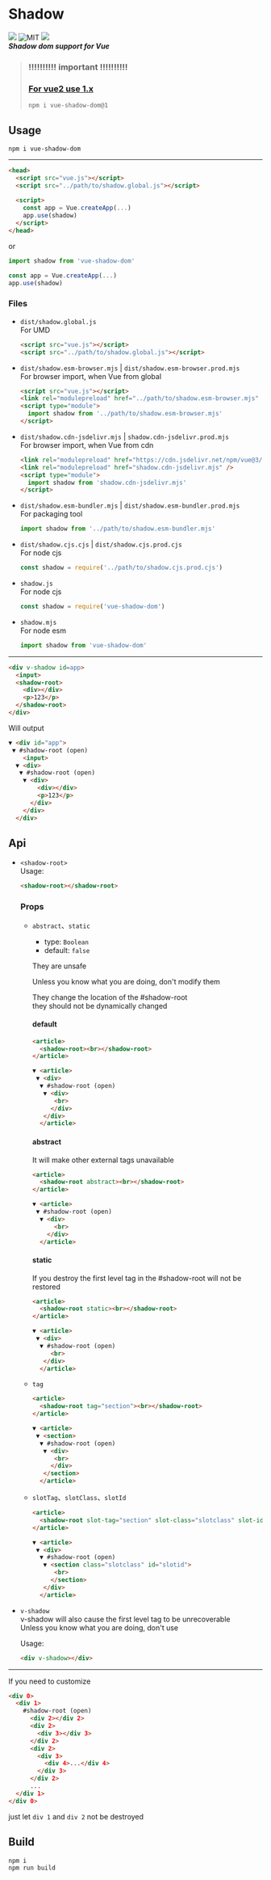 # Shadow
[![](https://img.shields.io/npm/v/vue-shadow-dom)](https://www.npmjs.com/package/vue-shadow-dom)
![MIT](https://img.shields.io/github/license/2a5f/shadow)
[![](https://img.shields.io/badge/Vue-3-brightgreen?style=flat&logo=vue.js)](https://v3.vuejs.org/)  
***Shadow dom support for Vue***

> ### !!!!!!!!!! important !!!!!!!!!!
> ### **[For vue2 use 1.x](https://github.com/2A5F/shadow/tree/vue2)**  
> ```
> npm i vue-shadow-dom@1
> ```

## Usage
```
npm i vue-shadow-dom
```
---
```html
<head>
  <script src="vue.js"></script>
  <script src="../path/to/shadow.global.js"></script>
  
  <script>
    const app = Vue.createApp(...)
    app.use(shadow)
  </script>
</head>
```
or
```typescript
import shadow from 'vue-shadow-dom'

const app = Vue.createApp(...)
app.use(shadow)
```
### Files
- `dist/shadow.global.js`  
  For UMD
  ```html
  <script src="vue.js"></script>
  <script src="../path/to/shadow.global.js"></script>
  ```
- `dist/shadow.esm-browser.mjs` | `dist/shadow.esm-browser.prod.mjs`  
  For browser import, when Vue from global
  ```html
  <script src="vue.js"></script>
  <link rel="modulepreload" href="../path/to/shadow.esm-browser.mjs" />
  <script type="module">
    import shadow from '../path/to/shadow.esm-browser.mjs'
  </script>
  ```
- `dist/shadow.cdn-jsdelivr.mjs` | `shadow.cdn-jsdelivr.prod.mjs`  
  For browser import, when Vue from cdn
  ```html
  <link rel="modulepreload" href="https://cdn.jsdelivr.net/npm/vue@3/dist/vue.runtime.esm-browser.js" />
  <link rel="modulepreload" href="shadow.cdn-jsdelivr.mjs" />
  <script type="module">
    import shadow from 'shadow.cdn-jsdelivr.mjs'
  </script>
  ```
- `dist/shadow.esm-bundler.mjs` | `dist/shadow.esm-bundler.prod.mjs`  
  For packaging tool  
  ```js
  import shadow from '../path/to/shadow.esm-bundler.mjs'
  ```
- `dist/shadow.cjs.cjs` | `dist/shadow.cjs.prod.cjs`  
  For node cjs  
  ```js
  const shadow = require('../path/to/shadow.cjs.prod.cjs') 
  ```
- `shadow.js`  
  For node cjs  
  ```js
  const shadow = require('vue-shadow-dom') 
  ```
- `shadow.mjs`  
  For node esm  
  ```js
  import shadow from 'vue-shadow-dom'
  ```
---
```html
<div v-shadow id=app>
  <input>
  <shadow-root>
    <div></div>
    <p>123</p>
  </shadow-root>
</div>
```
Will output
```html
▼ <div id="app">
 ▼ #shadow-root (open)
    <input>
  ▼ <div>
   ▼ #shadow-root (open)
    ▼ <div>
        <div></div>
        <p>123</p>
      </div>
    </div>
  </div>
```
## Api
- `<shadow-root>`  
Usage: 
  ```html
  <shadow-root></shadow-root>
  ```
  ### Props
  - `abstract`、`static`
    - type: `Boolean`
    - default: `false`

    They are unsafe  

    Unless you know what you are doing, don't modify them

    They change the location of the #shadow-root  
    they should not be dynamically changed  
    #### default
    ```html
    <article>
      <shadow-root><br></shadow-root>
    </article>
    ```
    ```html
    ▼ <article>
     ▼ <div>
      ▼ #shadow-root (open)
       ▼ <div>
          <br>
         </div>
       </div>
      </article>
    ```
    #### abstract
    It will make other external tags unavailable
    ```html
    <article>
      <shadow-root abstract><br></shadow-root>
    </article>
    ```
    ```html
    ▼ <article>
     ▼ #shadow-root (open)
      ▼ <div>
          <br>
        </div>
      </article>
    ```
    #### static
    If you destroy the first level tag in the #shadow-root will not be restored
    ```html
    <article>
      <shadow-root static><br></shadow-root>
    </article>
    ```
    ```html
    ▼ <article>
     ▼ <div>
      ▼ #shadow-root (open)
         <br>
       </div>
      </article>
    ```

  - `tag`
    ```html
    <article>
      <shadow-root tag="section"><br></shadow-root>
    </article>
    ```
    ```html
    ▼ <article>
     ▼ <section>
      ▼ #shadow-root (open)
       ▼ <div>
          <br>
         </div>
       </section>
      </article>
    ```
  - `slotTag`、`slotClass`、`slotId`
    ```html
    <article>
      <shadow-root slot-tag="section" slot-class="slotclass" slot-id="slotid"><br></shadow-root>
    </article>
    ```
    ```html
    ▼ <article>
     ▼ <div>
      ▼ #shadow-root (open)
       ▼ <section class="slotclass" id="slotid">
          <br>
         </section>
       </div>
      </article>
    ```
- `v-shadow`  
  v-shadow will also cause the first level tag to be unrecoverable  
  Unless you know what you are doing, don't use  

  Usage: 
  ```html
  <div v-shadow></div>
  ```
---
If you need to customize
```html
<div 0>
  <div 1>
    #shadow-root (open)
      <div 2></div 2>
      <div 2>
        <div 3></div 3>
      </div 2>
      <div 2>
        <div 3>
          <div 4>...</div 4>
        </div 3>
      </div 2>
      ...
  </div 1>
</div 0>
```
just let `div 1` and `div 2` not be destroyed
## Build
```
npm i
npm run build
```

